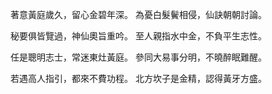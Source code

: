 著意黃庭歲久，留心金碧年深。
為憂白髮鬢相侵，仙訣朝朝討論。

秘要俱皆覽過，神仙奧旨重吟。
至人親指水中金，不負平生志性。

任是聰明志士，常迷東灶黃庭。
參同大易事分明，不曉醉眠難醒。

若遇高人指引，都來不費功程。
北方坎子是金精，認得黃牙方盛。